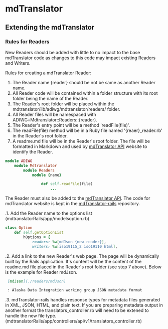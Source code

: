 # mdTranslator

## Extending the mdTranslator

### Rules for Readers

New Readers should be added with little to no impact to the base mdTranslator code as changes to this code may impact existing Readers and Writers.  

Rules for creating a mdTranslator Reader: 

1. The Reader name {reader} should be not be same as another Reader name.
2. All Reader code will be contained within a folder structure with its root folder being the name of the Reader.  
3. The Reader's root folder will be placed within the mdtranslator/lib/adiwg/mdtranslator/readers/ folder.
4. All Reader files will be namespaced with ADIWG::Mdtranslator::Readers::{reader}.
5. The Reader's entry point will be a method 'readFile(file)'.
6. The readFile(file) method will be in a Ruby file named '{reaer}_reader.rb' in the Reader's root folder. 
7. A readme.md file will be in the Reader's root folder.  The file will be formatted in Markdown and used by [mdTranslator API](http://mdtranslator.adiwg.org/) website to identify the Reader. 

````ruby
module ADIWG
    module Mdtranslator
        module Readers
            module {name}

                def self.readFile(file)
                    ...
````

The Reader must also be added to the [mdTranslator API](http://mdtranslator.adiwg.org/).  The code for mdTranslator website is kept in the [mdTranslator-rails](https://github.com/adiwg/mdTranslator-rails) repository.  

.1. Add the Reader name to the options list (mdtranslatorRails/app/modelsoption.rb)

````ruby
class Option
	def self.getOptionList
		hOptions = {
			readers: %w[mdJson {new reader}],
			writers: %w[iso19115_2 iso19110 html],
````
.2. Add a link to the new Reader's web page.  The page will be dynamically built by the Rails application.  It's content will be the content of the readme.md file placed in the Reader's root folder (see step 7 above). Below is the example for Reader mdJson.

````md
 [mdJson](./readers/mdJson)

 : Alaska Data Integration working group JSON metadata format
````
.3. mdTranslator-rails handles response types for metadata files generated in XML, JSON, HTML, and plain text.  If you are preparing metadata output in another format the translators_controller.rb will need to be extened to handle the new file type.   (mdtranslatorRails/app/controllers/api/v1/translators_controller.rb)
